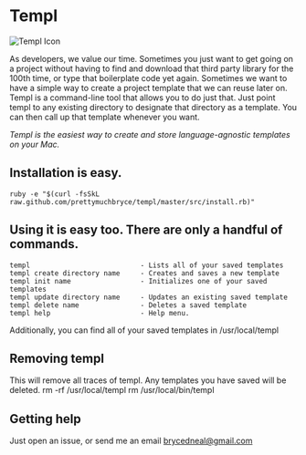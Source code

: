 # Templ

![Templ Icon](http://www.gettyicons.com/free-icons/101/alien-vs-predator/png/256/avp4_256.png)

As developers, we value our time. Sometimes you just want to get going on a project without having to find and download that third party library for the 100th time, or type that boilerplate code yet again. Sometimes we want to have a simple way to create a project template that we can reuse later on. Templ is a command-line tool that allows you to do just that. Just point templ to any existing directory to designate that directory as a template. You can then call up that template whenever you want.

_Templ is the easiest way to create and store language-agnostic templates on your Mac._

## Installation is easy.

	ruby -e "$(curl -fsSkL raw.github.com/prettymuchbryce/templ/master/src/install.rb)"

## Using it is easy too. There are only a handful of commands.

	templ 							- Lists all of your saved templates
	templ create directory name 	- Creates and saves a new template
	templ init name 				- Initializes one of your saved templates
	templ update directory name 	- Updates an existing saved template
	templ delete name 				- Deletes a saved template
	templ help 						- Help menu. 

Additionally, you can find all of your saved templates in /usr/local/templ

## Removing templ
This will remove all traces of templ. Any templates you have saved will be deleted.
	rm -rf /usr/local/templ
	rm /usr/local/bin/templ

## Getting help

Just open an issue, or send me an email brycedneal@gmail.com